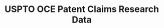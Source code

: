 ---
bigquery: https://console.cloud.google.com/bigquery?p=patents-public-data&d=uspto_oce_claims&page=dataset
citation: 'Marco, Alan C. and Sarnoff, Joshua D. and deGrazia, Charles, Patent Claims
  and Patent Scope (October 2016). USPTO Economic Working Paper 2016-04. Available
  at: SSRN: https://ssrn.com/abstract=2844964'
cost: None
description: The Patent Claims Research Dataset contain detailed information on claims
  from U.S. patents granted between 1976 and 2014 and U.S. patent applications published
  between 2001 and 2014. The dataset is derived from the Patent Application Publication
  Full-Text and Patent Grant Full Text files, available at https://bulkdata.uspto.gov/,
  to which the Office of Chief Economist (OCE) applied a Python algorithm to identify
  individual claims as well as the dependency relationship between claims. From the
  parsed claims text, OCE created six data files containing individually-parsed claims,
  claim-level statistics, and document-level statistics, including newly-developed
  measures of patent scope.
documentation: Available at source, including documentation of variables
doi: 'http://dx.doi.org/10.2139/ssrn.2844964 '
last_edit: 04/10/2022, 03:38:20
location: https://www.uspto.gov/ip-policy/economic-research/research-datasets/patent-claims-research-dataset
maintained_by: EconomicsData@uspto.gov
related_publications: https://ssrn.com/abstract=2844964
schema_fields:
- pub_no
- cns_ct
- pat_clm_ct
- pub_clm_ct
- publication_number
- pat_no
- pat_dep_wrd_ct
- ind_flg
- pub_dep_wrd_ct
- char_ct
- dependencies
- claim_no
- pub_dep_clm_ct
- pat_wrd_ct
- pub_dep_wrd_avg
- pat_dep_wrd_avg
- pat_dep_clm_ct
- pub_wrd_ct
- pub_wrd_avg
- word_ct
- pub_dep_wrd_min
- pat_wrd_min
- claim_txt
- pat_wrd_avg
- pat_dep_wrd_min
- or_ct
- pub_wrd_min
- appl_id
- sf_ct
shortname: uspto_patent_claims
tags:
- financial services
- scope
- economics
terms_of_use: 'USPTO’s online databases are not designed or intended to be a source
  for bulk downloads of USPTO data when accessed through the website’s interfaces.
  Individuals, companies, IP addresses, or blocks of IP addresses who, in effect,
  deny or decrease service by generating unusually high numbers of database accesses
  (searches, pages, or hits), whether generated manually or in an automated fashion,
  may be denied access to USPTO servers without notice.


  Bulk data products may be separately obtained from the USPTO, either for free or
  at the cost of dissemination. For details, see information on Electronic Bulk Data
  Products: https://www.uspto.gov/learning-and-resources/electronic-bulk-data-products'
timeframe: 1976-2014
title: USPTO OCE Patent Claims Research Data
uuid: 7d8cda0b-9ee1-47b9-9dca-8adb93206024
---